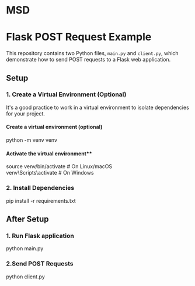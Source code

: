 # MSD
# Flask POST Request Example

This repository contains two Python files, `main.py` and `client.py`, which demonstrate how to send POST requests to a Flask web application.

## Setup

### 1. Create a Virtual Environment (Optional)

It's a good practice to work in a virtual environment to isolate dependencies for your project.

#### Create a virtual environment (optional)
python -m venv venv
#### Activate the virtual environment**
source venv/bin/activate  # On Linux/macOS </br>
venv\Scripts\activate  # On Windows

### 2. Install Dependencies
pip install -r requirements.txt

## After Setup

### 1. Run Flask application
python main.py

### 2.Send POST Requests
python client.py
